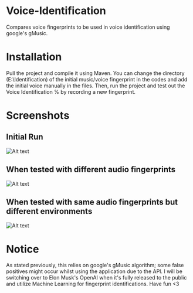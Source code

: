 # Voice-Identification
Compares voice fingerprints to be used in voice identification using google's gMusic.

# Installation
Pull the project and compile it using Maven. You can change the directory (E:\Identification) of the initial music/voice fingerprint in the codes and add the initial voice manually in the files. Then, run the project and test out the Voice Identification % by recording a new fingerprint.

# Screenshots

## Initial Run
![Alt text](https://i.imgur.com/ZzQmfWk.png "Initial Run")

## When tested with different audio fingerprints
![Alt text](https://i.imgur.com/h1oVc8F.png "When tested with different audio fingerprints")

## When tested with same audio fingerprints but different environments
![Alt text](https://i.imgur.com/cVp26Ci.png "When tested with same audio fingerprints but different environments")

# Notice
As stated previously, this relies on google's gMusic algorithm; some false positives might occur whilst using the application due to the API. I will be switching over to Elon Musk's OpenAI when it's fully released to the public and utilize Machine Learning for fingerprint identifications. Have fun <3

